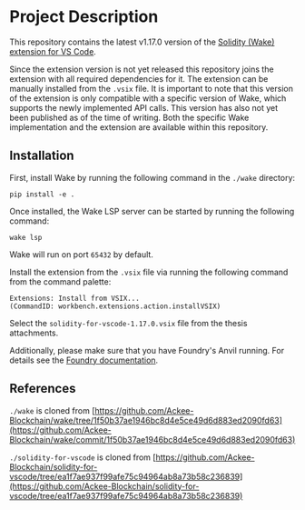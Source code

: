 # Project Description
This repository contains the latest v1.17.0 version of the [Solidity (Wake) extension for VS Code](https://marketplace.visualstudio.com/items?itemName=AckeeBlockchain.tools-for-solidity).

Since the extension version is not yet released this repository joins the extension with all required dependencies for it. The extension can be manually installed from the `.vsix` file. It is important to note that this version of the extension is only compatible with a specific version of Wake, which supports the newly implemented API calls. This version has also not yet been published as of the time of writing. Both the specific Wake implementation and the extension are available within this repository.

## Installation

First, install Wake by running the following command in the `./wake` directory:
```
pip install -e .
```
Once installed, the Wake LSP server can be started by running the following command:
```
wake lsp
```
Wake will run on port `65432` by default.

Install the extension from the `.vsix` file via running the following command from the command palette:
```
Extensions: Install from VSIX...
(CommandID: workbench.extensions.action.installVSIX)
```
Select the `solidity-for-vscode-1.17.0.vsix` file from the thesis attachments.

Additionally, please make sure that you have Foundry's Anvil running. For details see the [Foundry documentation](https://book.getfoundry.sh/getting-started/installation).

## References
`./wake` is cloned from [https://github.com/Ackee-Blockchain/wake/tree/1f50b37ae1946bc8d4e5ce49d6d883ed2090fd63](https://github.com/Ackee-Blockchain/wake/commit/1f50b37ae1946bc8d4e5ce49d6d883ed2090fd63)

`./solidity-for-vscode` is cloned from [https://github.com/Ackee-Blockchain/solidity-for-vscode/tree/ea1f7ae937f99afe75c94964ab8a73b58c236839](https://github.com/Ackee-Blockchain/solidity-for-vscode/tree/ea1f7ae937f99afe75c94964ab8a73b58c236839)